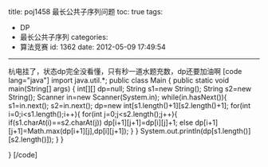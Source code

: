 title: poj1458 最长公共子序列问题
toc: true
tags:
  - DP
  - 最长公共子序列
categories:
  - 算法竞赛
id: 1362
date: 2012-05-09 17:49:54
---

杭电挂了，状态dp完全没看懂，只有秒一道水题充数，dp还要加油啊
[code lang="java"]
import java.util.*;
public class Main {
	public static void main(String[] args) {
		int[][] dp=null;
		String s1=new String();
		String s2=new String();
		Scanner in=new Scanner(System.in);
		while(in.hasNext()){
			s1=in.next();
			s2=in.next();
			dp=new int[s1.length()+1][s2.length()+1];
			for(int i=0;i&lt;s1.length();i++){
				for(int j=0;j&lt;s2.length();j++){
					if(s1.charAt(i)==s2.charAt(j))
						dp[i+1][j+1]=dp[i][j]+1;
					else
						dp[i+1][j+1]=Math.max(dp[i+1][j],dp[i][j+1]);
				}
			}
			System.out.println(dp[s1.length()][s2.length()]);
		}
	}

}
[/code]
